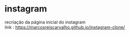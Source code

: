 # instagram
 recriação da página inicial do instagram <br>
 link : https://marcosreiscarvalho.github.io/instagram-clone/
